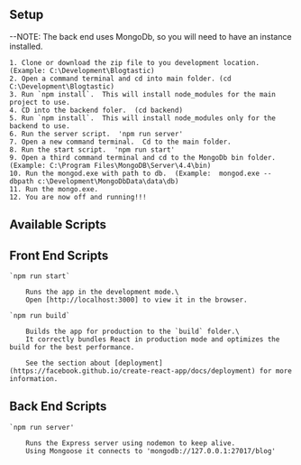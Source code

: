 ## Setup
--NOTE:  The back end uses MongoDb, so you will need to have an instance installed. 

    1. Clone or download the zip file to you development location.  (Example: C:\Development\Blogtastic)
    2. Open a command terminal and cd into main folder. (cd C:\Development\Blogtastic)
    3. Run `npm install`.  This will install node_modules for the main project to use. 
    4. CD into the backend foler.  (cd backend)
    5. Run `npm install`.  This will install node_modules only for the backend to use.
    6. Run the server script.  'npm run server'  
    7. Open a new command terminal.  Cd to the main folder. 
    8. Run the start script.  'npm run start'
    9. Open a third command terminal and cd to the MongoDb bin folder.  (Example: C:\Program Files\MongoDB\Server\4.4\bin)
    10. Run the mongod.exe with path to db.  (Example:  mongod.exe --dbpath c:\Development\MongoDbData\data\db)
    11. Run the mongo.exe.
    12. You are now off and running!!!

## Available Scripts

## Front End Scripts
    `npm run start`

        Runs the app in the development mode.\
        Open [http://localhost:3000] to view it in the browser.

    `npm run build`

        Builds the app for production to the `build` folder.\
        It correctly bundles React in production mode and optimizes the build for the best performance.

        See the section about [deployment](https://facebook.github.io/create-react-app/docs/deployment) for more information.

## Back End Scripts
    `npm run server'

        Runs the Express server using nodemon to keep alive. 
        Using Mongoose it connects to 'mongodb://127.0.0.1:27017/blog'




